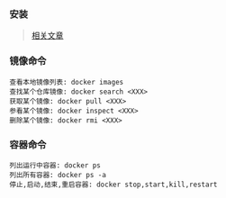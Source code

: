 ### 安装
   >[相关文章](https://www.cnblogs.com/yufeng218/p/8370670.html)

### 镜像命令
    查看本地镜像列表: docker images
    查找某个仓库镜像: docker search <XXX>
    获取某个镜像: docker pull <XXX>
    参看某个镜像: docker inspect <XXX>
    删除某个镜像: docker rmi <XXX>
    
### 容器命令
    列出运行中容器: docker ps
    列出所有容器: docker ps -a
    停止,启动,结束,重启容器: docker stop,start,kill,restart
    